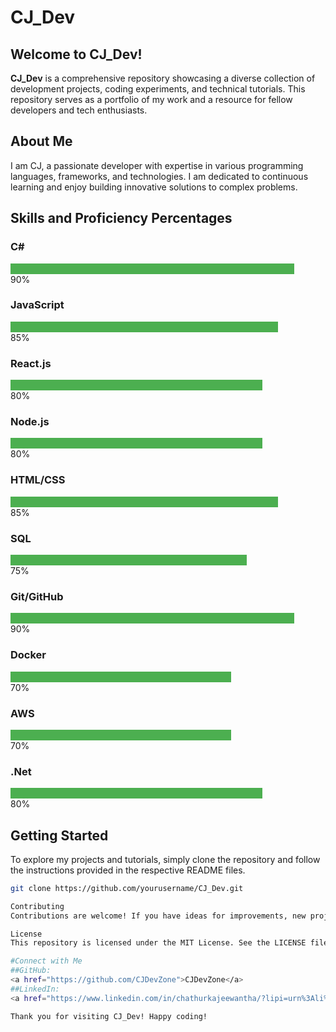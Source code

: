 # CJ_Dev

## Welcome to CJ_Dev!

**CJ_Dev** is a comprehensive repository showcasing a diverse collection of development projects, coding experiments, and technical tutorials. This repository serves as a portfolio of my work and a resource for fellow developers and tech enthusiasts.

## About Me

I am CJ, a passionate developer with expertise in various programming languages, frameworks, and technologies. I am dedicated to continuous learning and enjoy building innovative solutions to complex problems.

## Skills and Proficiency Percentages

### C#
<div style="background-color: #4CAF50; width: 90%;">&nbsp;</div>
90%

### JavaScript
<div style="background-color: #4CAF50; width: 85%;">&nbsp;</div>
85%

### React.js
<div style="background-color: #4CAF50; width: 80%;">&nbsp;</div>
80%

### Node.js
<div style="background-color: #4CAF50; width: 80%;">&nbsp;</div>
80%

### HTML/CSS
<div style="background-color: #4CAF50; width: 85%;">&nbsp;</div>
85%

### SQL
<div style="background-color: #4CAF50; width: 75%;">&nbsp;</div>
75%

### Git/GitHub
<div style="background-color: #4CAF50; width: 90%;">&nbsp;</div>
90%

### Docker
<div style="background-color: #4CAF50; width: 70%;">&nbsp;</div>
70%

### AWS
<div style="background-color: #4CAF50; width: 70%;">&nbsp;</div>
70%

### .Net
<div style="background-color: #4CAF50; width: 80%;">&nbsp;</div>
80%

## Getting Started

To explore my projects and tutorials, simply clone the repository and follow the instructions provided in the respective README files.

```bash
git clone https://github.com/yourusername/CJ_Dev.git

Contributing
Contributions are welcome! If you have ideas for improvements, new projects, or code snippets, feel free to open an issue or submit a pull request. Please refer to the CONTRIBUTING.md file for guidelines on how to contribute to this repository.

License
This repository is licensed under the MIT License. See the LICENSE file for more information.

#Connect with Me
##GitHub:
<a href="https://github.com/CJDevZone">CJDevZone</a>
##LinkedIn:
<a href="https://www.linkedin.com/in/chathurkajeewantha/?lipi=urn%3Ali%3Apage%3Ad_flagship3_feed%3B%2Fzrw39fYQVCyEa7XHd%2FeTg%3D%3D">Chathurka Jeewantha</a>

Thank you for visiting CJ_Dev! Happy coding!
